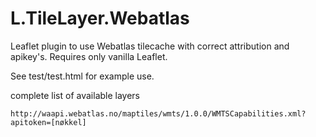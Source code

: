 # L.TileLayer.Webatlas
Leaflet plugin to use Webatlas tilecache with correct attribution and apikey's. Requires only vanilla Leaflet. 

See test/test.html for example use. 

complete list of available layers
```
http://waapi.webatlas.no/maptiles/wmts/1.0.0/WMTSCapabilities.xml?apitoken=[nøkkel]
``` 
